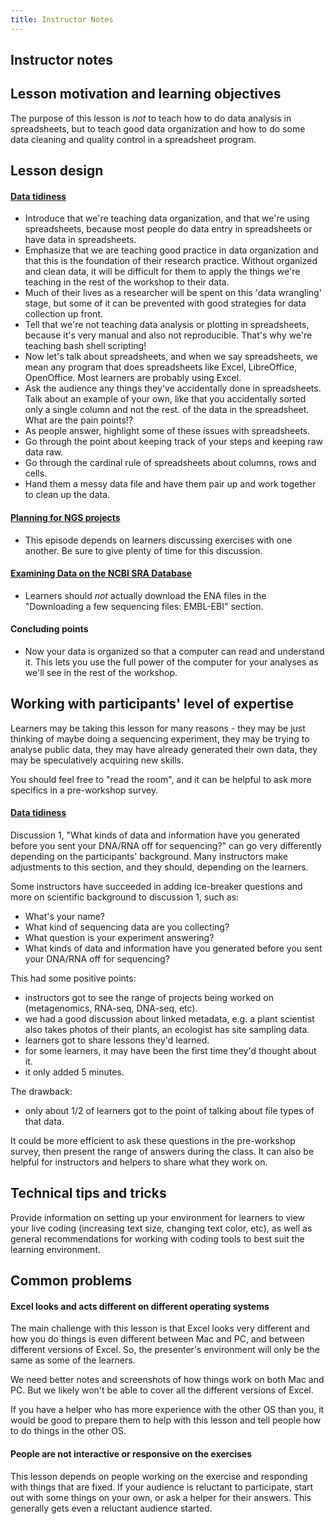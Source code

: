 ```yaml
---
title: Instructor Notes
---
```


## Instructor notes

## Lesson motivation and learning objectives

The purpose of this lesson is *not* to teach how to do data analysis in spreadsheets,
but to teach good data organization and how to do some data cleaning and
quality control in a spreadsheet program.

## Lesson design

#### [Data tidiness](../episodes/01-tidiness.md)

- Introduce that we're teaching data organization, and that we're using
  spreadsheets, because most people do data entry in spreadsheets or
  have data in spreadsheets.
- Emphasize that we are teaching good practice in data organization and that
  this is the foundation of their research practice. Without organized and clean
  data, it will be difficult for them to apply the things we're teaching in the
  rest of the workshop to their data.
- Much of their lives as a researcher will be spent on this 'data wrangling' stage, but
  some of it can be prevented with good strategies for data collection up front.
- Tell that we're not teaching data analysis or plotting in spreadsheets, because it's
  very manual and also not reproducible. That's why we're teaching bash shell scripting!
- Now let's talk about spreadsheets, and when we say spreadsheets, we mean any program that
  does spreadsheets like Excel, LibreOffice, OpenOffice. Most learners are probably using Excel.
- Ask the audience any things they've accidentally done in spreadsheets. Talk about an example of your own, like that you accidentally sorted only a single column and not the rest.
  of the data in the spreadsheet. What are the pain points!?
- As people answer, highlight some of these issues with spreadsheets.
- Go through the point about keeping track of your steps and keeping raw data raw.
- Go through the cardinal rule of spreadsheets about columns, rows and cells.
- Hand them a messy data file and have them pair up and work together to clean up the data.

#### [Planning for NGS projects](../episodes/02-project-planning.md)

- This episode depends on learners discussing exercises with one another. Be sure to give plenty of time for this discussion.

#### [Examining Data on the NCBI SRA Database](../episodes/03-ncbi-sra.md)

- Learners should *not* actually download the ENA files in the "Downloading a few sequencing files: EMBL-EBI" section.

#### Concluding points

- Now your data is organized so that a computer can read and understand it. This
  lets you use the full power of the computer for your analyses as we'll see in the
  rest of the workshop.

## Working with participants' level of expertise

Learners may be taking this lesson for many reasons - they may be just thinking of maybe doing a sequencing experiment, they may be trying to analyse public data, they may have already generated their own data, they may be speculatively acquiring new skills.

You should feel free to "read the room", and it can be helpful to ask more specifics in a pre-workshop survey.

#### [Data tidiness](../episodes/01-tidiness.md)

Discussion 1, "What kinds of data and information have you generated before you sent your DNA/RNA off for sequencing?" can go very differently depending on the participants' background. Many instructors make adjustments to this section, and they should, depending on the learners.

Some instructors have succeeded in adding ice-breaker questions and more on scientific background to discussion 1, such as:

- What's your name?
- What kind of sequencing data are you collecting?
- What question is your experiment answering?
- What kinds of data and information have you generated before you sent your DNA/RNA off for sequencing?

This had some positive points:

- instructors got to see the range of projects being worked on (metagenomics, RNA-seq, DNA-seq, etc).
- we had a good discussion about linked metadata, e.g. a plant scientist also takes photos of their plants, an ecologist has site sampling data.
- learners got to share lessons they'd learned.
- for some learners, it may have been the first time they'd thought about it.
- it only added 5 minutes.

The drawback:

- only about 1/2 of learners got to the point of talking about file types of that data.

It could be more efficient to ask these questions in the pre-workshop survey, then present the range of answers during the class. It can also be helpful for instructors and helpers to share what they work on.

## Technical tips and tricks

Provide information on setting up your environment for learners to view your
live coding (increasing text size, changing text color, etc), as well as
general recommendations for working with coding tools to best suit the
learning environment.

## Common problems

#### Excel looks and acts different on different operating systems

The main challenge with this lesson is that Excel looks very different and how you
do things is even different between Mac and PC, and between different versions of
Excel. So, the presenter's environment will only be the same as some of the learners.

We need better notes and screenshots of how things work on both Mac and PC. But we
likely won't be able to cover all the different versions of Excel.

If you have a helper who has more experience with the other OS than you, it would be good
to prepare them to help with this lesson and tell people how to do things in the other OS.

#### People are not interactive or responsive on the exercises

This lesson depends on people working on the exercise and responding with things
that are fixed. If your audience is reluctant to participate, start out with
some things on your own, or ask a helper for their answers. This generally gets
even a reluctant audience started.


